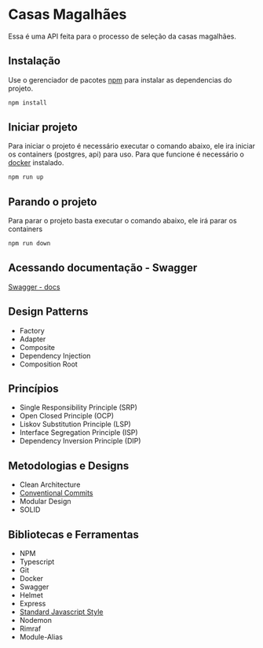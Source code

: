 # Casas Magalhães

Essa é uma API feita para o processo de seleção da casas magalhães.

## Instalação

Use o gerenciador de pacotes [npm](https://nodejs.org/en/) para instalar as dependencias do projeto.

```bash
npm install
```

## Iniciar projeto
Para iniciar o projeto é necessário executar o comando abaixo, ele ira iniciar os containers (postgres, api) para uso. Para que funcione é necessário o [docker](https://www.docker.com/) instalado.

```bash
npm run up
```

## Parando o projeto
Para parar o projeto basta executar o comando abaixo, ele irá parar os containers 

```bash
npm run down
```
## Acessando documentação - Swagger
[Swagger - docs](http://localhost:8000/api-docs)


## Design Patterns

* Factory
* Adapter
* Composite
* Dependency Injection
* Composition Root

## Princípios

* Single Responsibility Principle (SRP)
* Open Closed Principle (OCP)
* Liskov Substitution Principle (LSP)
* Interface Segregation Principle (ISP)
* Dependency Inversion Principle (DIP)

## Metodologias e Designs

* Clean Architecture
* [Conventional Commits](https://www.conventionalcommits.org/en/v1.0.0/)
* Modular Design
* SOLID



## Bibliotecas e Ferramentas
* NPM
* Typescript
* Git
* Docker
* Swagger
* Helmet
* Express
* [Standard Javascript Style](https://standardjs.com/)
* Nodemon
* Rimraf
* Module-Alias

